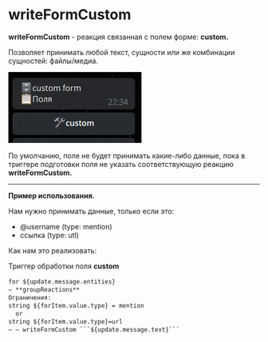 # writeFormCustom
**writeFormCustom** - реакция связанная с полем форме: **custom.** 

Позволяет принимать любой текст, сущности или же комбинации сущностей: файлы/медиа.

![](./1.png)

По умолчанию, поле не будет принимать какие-либо данные, пока в триггере подготовки поля не указать соответствующую реакцию **writeFormCustom.** 

---

**Пример использования.**

Нам нужно принимать данные, только если это:
* @username (type: mention)
* ссылка (type: utl)

Как нам это реализовать:

Триггер обработки поля **custom**
``` plain
for ${update.message.entities}
— **groupReactions** 
Ограничения:
string ${forItem.value.type} = mention
  or
string ${forItem.value.type}=url
— — writeFormCustom ```${update.message.text}```
```






